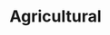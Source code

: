 ---
title: Agricultural
seo:
  page_title: 
  meta_description: >-

  featured_image: /uploads/see-farms-1.jpg
hero:
  enabled: true
  heading: See our Successful Agricultural Projects for Yourself.
  body: >-
    
  image:
    image_url: /uploads/see-farms-1.jpg
  button:
    enabled: false
    button_url: /portfolio/
    button_text: See Our Work
    open_in_new_tab: false
  button_2:
    enabled: false
    button_url: /careers/
    button_text: Join Our Team
    open_in_new_tab: false
  featured_project: 
    enabled: true
    name: See Farms Rebuild
    url: /portfolio/see-farms-rebuild/
---